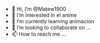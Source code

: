 - 👋 Hi, I’m @Matew1900
- 👀 I’m interested in el anime
- 🌱 I’m currently learning animacion
- 💞️ I’m looking to collaborate on ...
- 📫 How to reach me ...

<!---
Matew1900/Matew1900 is a ✨ special ✨ repository because its `README.md` (this file) appears on your GitHub profile.
You can click the Preview link to take a look at your changes.
--->
